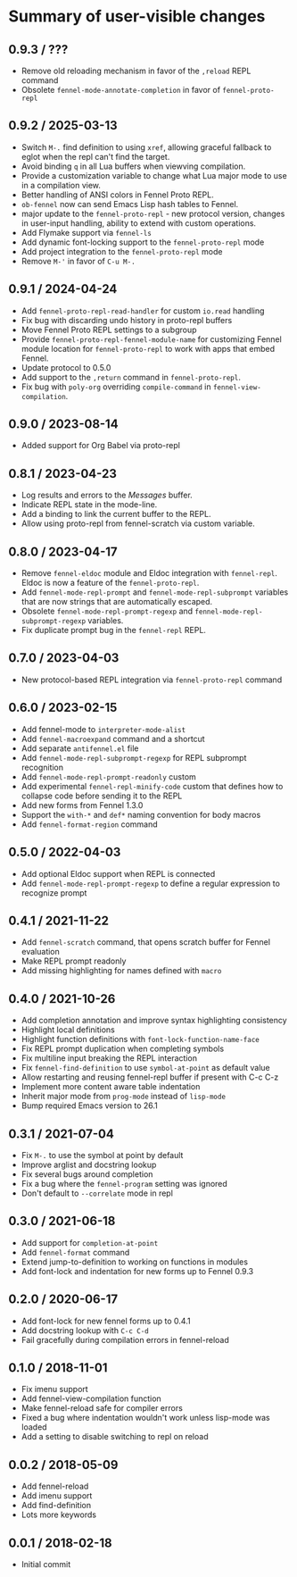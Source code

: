 # Summary of user-visible changes

## 0.9.3 / ???

* Remove old reloading mechanism in favor of the `,reload` REPL
  command
* Obsolete `fennel-mode-annotate-completion` in favor of
  `fennel-proto-repl`

## 0.9.2 / 2025-03-13

* Switch `M-.` find definition to using `xref`, allowing graceful
  fallback to eglot when the repl can't find the target.
* Avoid binding `q` in all Lua buffers when viewving compilation.
* Provide a customization variable to change what Lua major mode to
  use in a compilation view.
* Better handling of ANSI colors in Fennel Proto REPL.
* `ob-fennel` now can send Emacs Lisp hash tables to Fennel.
* major update to the `fennel-proto-repl` - new protocol version,
  changes in user-input handling, ability to extend with custom
  operations.
* Add Flymake support via `fennel-ls`
* Add dynamic font-locking support to the `fennel-proto-repl` mode
* Add project integration to the `fennel-proto-repl` mode
* Remove `M-'` in favor of `C-u M-.`

## 0.9.1 / 2024-04-24

* Add `fennel-proto-repl-read-handler` for custom `io.read` handling
* Fix bug with discarding undo history in proto-repl buffers
* Move Fennel Proto REPL settings to a subgroup
* Provide `fennel-proto-repl-fennel-module-name` for customizing
  Fennel module location for `fennel-proto-repl` to work with apps
  that embed Fennel.
* Update protocol to 0.5.0
* Add support to the `,return` command in `fennel-proto-repl`.
* Fix bug with `poly-org` overriding `compile-command` in
  `fennel-view-compilation`.

## 0.9.0 / 2023-08-14

* Added support for Org Babel via proto-repl

## 0.8.1 / 2023-04-23

* Log results and errors to the *Messages* buffer.
* Indicate REPL state in the mode-line.
* Add a binding to link the current buffer to the REPL.
* Allow using proto-repl from fennel-scratch via custom variable.

## 0.8.0 / 2023-04-17

* Remove `fennel-eldoc` module and Eldoc integration with
  `fennel-repl`.  Eldoc is now a feature of the `fennel-proto-repl`.
* Add `fennel-mode-repl-prompt` and `fennel-mode-repl-subprompt`
  variables that are now strings that are automatically escaped.
* Obsolete `fennel-mode-repl-prompt-regexp` and
  `fennel-mode-repl-subprompt-regexp` variables.
* Fix duplicate prompt bug in the `fennel-repl` REPL.

## 0.7.0 / 2023-04-03

* New protocol-based REPL integration via `fennel-proto-repl` command

## 0.6.0 / 2023-02-15

* Add fennel-mode to `interpreter-mode-alist`
* Add `fennel-macroexpand` command and a shortcut
* Add separate `antifennel.el` file
* Add `fennel-mode-repl-subprompt-regexp` for REPL subprompt recognition
* Add `fennel-mode-repl-prompt-readonly` custom
* Add experimental `fennel-repl-minify-code` custom that defines how
  to collapse code before sending it to the REPL
* Add new forms from Fennel 1.3.0
* Support the `with-*` and `def*` naming convention for body macros
* Add `fennel-format-region` command

## 0.5.0 / 2022-04-03

* Add optional Eldoc support when REPL is connected
* Add `fennel-mode-repl-prompt-regexp` to define a regular expression
  to recognize prompt

## 0.4.1 / 2021-11-22

* Add `fennel-scratch` command, that opens scratch buffer for Fennel evaluation
* Make REPL prompt readonly
* Add missing highlighting for names defined with `macro`

## 0.4.0 / 2021-10-26

* Add completion annotation and improve syntax highlighting consistency
* Highlight local definitions
* Highlight function definitions with `font-lock-function-name-face`
* Fix REPL prompt duplication when completing symbols
* Fix multiline input breaking the REPL interaction
* Fix `fennel-find-definition` to use `symbol-at-point` as default value
* Allow restarting and reusing fennel-repl buffer if present with C-c C-z
* Implement more content aware table indentation
* Inherit major mode from `prog-mode` instead of `lisp-mode`
* Bump required Emacs version to 26.1

## 0.3.1 / 2021-07-04

* Fix `M-.` to use the symbol at point by default
* Improve arglist and docstring lookup
* Fix several bugs around completion
* Fix a bug where the `fennel-program` setting was ignored
* Don't default to `--correlate` mode in repl

## 0.3.0 / 2021-06-18

* Add support for `completion-at-point`
* Add `fennel-format` command
* Extend jump-to-definition to working on functions in modules
* Add font-lock and indentation for new forms up to Fennel 0.9.3

## 0.2.0 / 2020-06-17

* Add font-lock for new fennel forms up to 0.4.1
* Add docstring lookup with `C-c C-d`
* Fail gracefully during compilation errors in fennel-reload

## 0.1.0 / 2018-11-01

* Fix imenu support
* Add fennel-view-compilation function
* Make fennel-reload safe for compiler errors
* Fixed a bug where indentation wouldn't work unless lisp-mode was loaded
* Add a setting to disable switching to repl on reload

## 0.0.2 / 2018-05-09

* Add fennel-reload
* Add imenu support
* Add find-definition
* Lots more keywords

## 0.0.1 / 2018-02-18

* Initial commit
